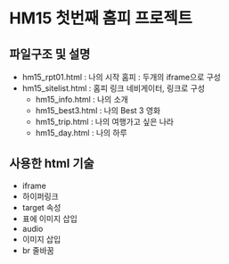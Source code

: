 # HM15 첫번째 홈피 프로젝트

## 파일구조 및 설명
* hm15_rpt01.html : 나의 시작 홈피 : 두개의 iframe으로 구성
* hm15_sitelist.html : 홈피 링크 네비게이터, 링크로 구성
  * hm15_info.html : 나의 소개
  * hm15_best3.html : 나의 Best 3 영화
  * hm15_trip.html : 나의 여행가고 싶은 나라 
  * hm15_day.html : 나의 하루

## 사용한 html 기술
* iframe 
* 하이퍼링크
* target 속성
* 표에 이미지 삽입
* audio 
* 이미지 삽입
* br 줄바꿈 
